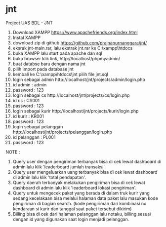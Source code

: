 # jnt
Project UAS BDL - JNT

1. Download XAMPP https://www.apachefriends.org/index.html
2. Instal XAMPP
3. download zip di github https://github.com/prajnapurnanggara/jnt/
4. eksrak jnt-main.rar, lalu ekstrak jnt.rar ke C:\xampp\htdocs
5. buka XAMPP lalu start pada apache dan sql
6. buka browser klik link, http://localhost/phpmyadmin/
7. buat databse baru dengan nama jnt
8. pilih import pada database jnt
9. kembali ke C:\xampp\htdocs\jnt pilih file jnt.sql
10. login sebagai admin http://localhost/jnt/projects/admin/login.php
11. id admin : admin
12. password : 123
13. login sebagai cs http://localhost/jnt/projects/cs/login.php
14. id cs : CS001
15. password : 123
16. login sebagai kurir http://localhost/jnt/projects/kurir/login.php
17. id kurir : KR001
18. password : 123
19. login sebagai pelanggan http://localhost/jnt/projects/pelanggan/login.php
20. id pelanggan : PL001
21. password : 123


NOTE :
1. Query user dengan pengiriman terbanyak bisa di cek lewat dashboard di admin lalu klik 'leaderboard jumlah transaksi'.
2. Query user mengeluarkan uang terbanyak bisa di cek lewat dashboard di admin lalu klik 'total pendapatan'.
3. Query daerah terbanyak melakukan pengiriman bisa di cek lewat dashboard di admin lalu klik 'leaderboard lokasi pengiriman'.
4. Query untuk mengecek paket yang berada di dalam truk kurir yang sedang kecelakaan bisa melalui halaman data paket lalu masukan kode pengiriman di bagian search.
(kode pengiriman dari kombinasi no kendaraan si kurir dan tanggal saat paket tersebut dikirim)
5. Billing bisa di cek dari halaman pelanggan lalu notaku, billing sesuai dengan id yang digunakan saat login menjadi pelanggan.
